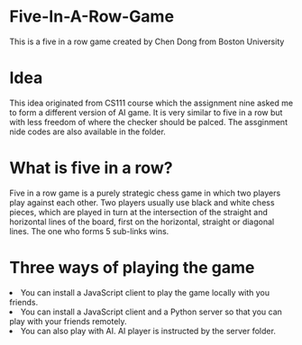 # Five-In-A-Row-Game
This is a five in a row game created by Chen Dong from Boston University

# Idea
This idea originated from CS111 course which the assignment nine asked me to form a different version of AI game. It is very similar to five in a row but with less freedom of where the checker should be palced. The assginment nide codes are also available in the folder. 

# What is five in a row?
Five in a row game is a purely strategic chess game in which two players play against each other. Two players usually use black and white chess pieces, which are played in turn at the intersection of the straight and horizontal lines of the board, first on the horizontal, straight or diagonal lines. The one who forms 5 sub-links wins.

# Three ways of playing the game
<li>You can install a JavaScript client to play the game locally with you friends.
<li>You can install a JavaScript client and a Python server so that you can play with your friends remotely.
<li>You can also play with AI. AI player is instructed by the server folder.
